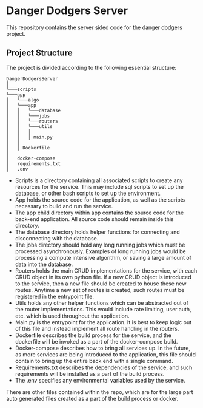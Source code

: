# Danger Dodgers Server

This repository contains the server sided code for the danger dodgers project.

## Project Structure

The project is divided according to the following essential structure:

```
DangerDodgersServer
│
└───scripts
└───app
│   └───algo
│   └───app
│   │   └───database
│   │   └───jobs
│   │   └───routers
│   │   └───utils
│   │   │
│   │   │ main.py
│   │
│   │ Dockerfile
│
│   docker-compose
│   requirements.txt
│   .env
```

- Scripts is a directory containing all associated scripts to create any resources for the service. This may include sql scripts to set up the database, or other bash scripts to set up the environment.
- App holds the source code for the application, as well as the scripts necessary to build and run the service. 
- The app child directory within app contains the source code for the back-end application. All source code should remain inside this directory.
- The database directory holds helper functions for connecting and disconnecting with the database.
- The jobs directory should hold any long running jobs which must be processed asynchronously. Examples of long running jobs would be processing a compute intensive algorithm, or saving a large amount of data into the database.
- Routers holds the main CRUD implementations for the service, with each CRUD object in its own python file. If a new CRUD object is introduced to the service, then a new file should be created to house these new routes. Anytime a new set of routes is created, such routes must be registered in the entrypoint file.
- Utils holds any other helper functions which can be abstracted out of the router implementations. This would include rate limiting, user auth, etc. which is used throughout the application.
- Main.py is the entrypoint for the application. It is best to keep logic out of this file and instead implement all route handling in the routers.
- Dockerfile describes the build process for the service, and the dockerfile will be invoked as a part of the docker-compose build. 
- Docker-compose describes how to bring all services up. In the future, as more services are being introduced to the application, this file should contain to bring up the entire back end with a single command.
- Requirements.txt describes the dependencies of the service, and such requirements will be installed as a part of the build process.
- The .env specifies any environmental variables used by the service. 

There are other files contained within the repo, which are for the large part auto generated files created as a part of the build process or docker. 
